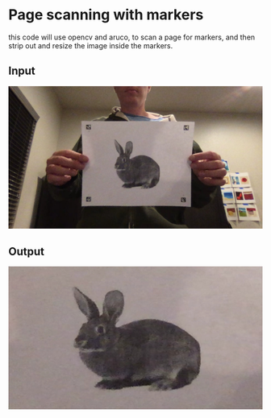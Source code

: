 # Page scanning with markers
this code will use opencv and aruco, to scan a page for markers, and then strip out and
resize the image inside the markers.

## Input
![Input](_input.jpg)

## Output
![output](_output.jpg)

